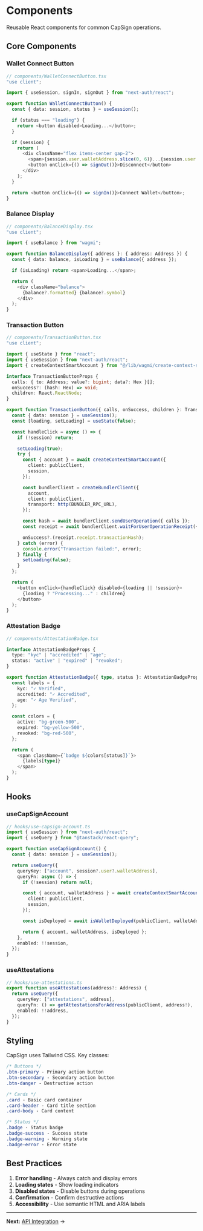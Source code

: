 # Components

Reusable React components for common CapSign operations.

## Core Components

### Wallet Connect Button

```typescript
// components/WalletConnectButton.tsx
"use client";

import { useSession, signIn, signOut } from "next-auth/react";

export function WalletConnectButton() {
  const { data: session, status } = useSession();

  if (status === "loading") {
    return <button disabled>Loading...</button>;
  }

  if (session) {
    return (
      <div className="flex items-center gap-2">
        <span>{session.user.walletAddress.slice(0, 6)}...{session.user.walletAddress.slice(-4)}</span>
        <button onClick={() => signOut()}>Disconnect</button>
      </div>
    );
  }

  return <button onClick={() => signIn()}>Connect Wallet</button>;
}
```

### Balance Display

```typescript
// components/BalanceDisplay.tsx
"use client";

import { useBalance } from "wagmi";

export function BalanceDisplay({ address }: { address: Address }) {
  const { data: balance, isLoading } = useBalance({ address });

  if (isLoading) return <span>Loading...</span>;

  return (
    <div className="balance">
      {balance?.formatted} {balance?.symbol}
    </div>
  );
}
```

### Transaction Button

```typescript
// components/TransactionButton.tsx
"use client";

import { useState } from "react";
import { useSession } from "next-auth/react";
import { createContextSmartAccount } from "@/lib/wagmi/create-context-smart-account";

interface TransactionButtonProps {
  calls: { to: Address; value?: bigint; data?: Hex }[];
  onSuccess?: (hash: Hex) => void;
  children: React.ReactNode;
}

export function TransactionButton({ calls, onSuccess, children }: TransactionButtonProps) {
  const { data: session } = useSession();
  const [loading, setLoading] = useState(false);

  const handleClick = async () => {
    if (!session) return;

    setLoading(true);
    try {
      const { account } = await createContextSmartAccount({
        client: publicClient,
        session,
      });

      const bundlerClient = createBundlerClient({
        account,
        client: publicClient,
        transport: http(BUNDLER_RPC_URL),
      });

      const hash = await bundlerClient.sendUserOperation({ calls });
      const receipt = await bundlerClient.waitForUserOperationReceipt({ hash });

      onSuccess?.(receipt.receipt.transactionHash);
    } catch (error) {
      console.error("Transaction failed:", error);
    } finally {
      setLoading(false);
    }
  };

  return (
    <button onClick={handleClick} disabled={loading || !session}>
      {loading ? "Processing..." : children}
    </button>
  );
}
```

### Attestation Badge

```typescript
// components/AttestationBadge.tsx

interface AttestationBadgeProps {
  type: "kyc" | "accredited" | "age";
  status: "active" | "expired" | "revoked";
}

export function AttestationBadge({ type, status }: AttestationBadgeProps) {
  const labels = {
    kyc: "✓ Verified",
    accredited: "✓ Accredited",
    age: "✓ Age Verified",
  };

  const colors = {
    active: "bg-green-500",
    expired: "bg-yellow-500",
    revoked: "bg-red-500",
  };

  return (
    <span className={`badge ${colors[status]}`}>
      {labels[type]}
    </span>
  );
}
```

## Hooks

### useCapSignAccount

```typescript
// hooks/use-capsign-account.ts
import { useSession } from "next-auth/react";
import { useQuery } from "@tanstack/react-query";

export function useCapSignAccount() {
  const { data: session } = useSession();

  return useQuery({
    queryKey: ["account", session?.user?.walletAddress],
    queryFn: async () => {
      if (!session) return null;

      const { account, walletAddress } = await createContextSmartAccount({
        client: publicClient,
        session,
      });

      const isDeployed = await isWalletDeployed(publicClient, walletAddress);

      return { account, walletAddress, isDeployed };
    },
    enabled: !!session,
  });
}
```

### useAttestations

```typescript
// hooks/use-attestations.ts
export function useAttestations(address?: Address) {
  return useQuery({
    queryKey: ["attestations", address],
    queryFn: () => getAttestationsForAddress(publicClient, address!),
    enabled: !!address,
  });
}
```

## Styling

CapSign uses Tailwind CSS. Key classes:

```css
/* Buttons */
.btn-primary - Primary action button
.btn-secondary - Secondary action button
.btn-danger - Destructive action

/* Cards */
.card - Basic card container
.card-header - Card title section
.card-body - Card content

/* Status */
.badge - Status badge
.badge-success - Success state
.badge-warning - Warning state
.badge-error - Error state
```

## Best Practices

1. **Error handling** - Always catch and display errors
2. **Loading states** - Show loading indicators
3. **Disabled states** - Disable buttons during operations
4. **Confirmation** - Confirm destructive actions
5. **Accessibility** - Use semantic HTML and ARIA labels

---

**Next:** [API Integration](/interface/api-integration.md) →

